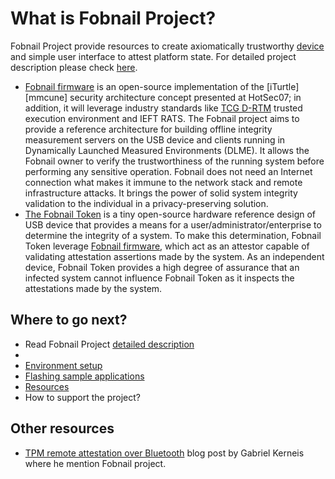 # What is Fobnail Project?

Fobnail Project provide resources to create axiomatically trustworthy
[device][mccune] and simple user interface to attest platform state. For
detailed project description please check [here](description).

* [Fobnail firmware][fobnail_fw] is an open-source implementation of the
  [iTurtle][mmcune] security architecture concept presented at HotSec07; in addition, it
  will leverage industry standards like [TCG D-RTM][tcg_drtm] trusted execution environment
  and IEFT RATS. The Fobnail project aims to provide a reference architecture
  for building offline integrity measurement servers on the USB device and
  clients running in Dynamically Launched Measured Environments (DLME). It
  allows the Fobnail owner to verify the trustworthiness of the running system
  before performing any sensitive operation. Fobnail does not need an Internet
  connection what makes it immune to the network stack and remote
  infrastructure attacks. It brings the power of solid system integrity
  validation to the individual in a privacy-preserving solution.
* [The Fobnail Token](fobnail_token) is a tiny open-source hardware reference
  design of USB device that provides a means for a
  user/administrator/enterprise to determine the integrity of a system. To make
  this determination, Fobnail Token leverage [Fobnail firmware][fobnail_fw],
  which act as an attestor capable of validating attestation assertions made by
  the system. As an independent device, Fobnail Token provides a high degree of
  assurance that an infected system cannot influence Fobnail Token as it
  inspects the attestations made by the system.

## Where to go next?

* Read Fobnail Project [detailed description](description.md)
*
* [Environment setup](environment.md)
* [Flashing sample applications](flashing_samples.md)
* [Resources](resources.md)
* How to support the project?

## Other resources

* [TPM remote attestation over Bluetooth][gkerneis] blog post by Gabriel
  Kerneis where he mention Fobnail project.

[mccune]: https://www.usenix.org/legacy/event/hotsec07/tech/full_papers/mccune/mccune_html/index.html
[fobnail_fw]: https://github.com/fobnail/fobnail
[tcg_drtm]: https://trustedcomputinggroup.org/wp-content/uploads/DRTM-Specification-Overview_June2013.pdf
[gkerneis]: https://gabriel.kerneis.info/2021/11/local_attestation/
